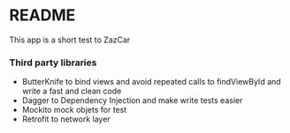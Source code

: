 # README #

This app is a short test to ZazCar

### Third party libraries ###

* ButterKnife to bind views and avoid repeated calls to findViewById and write a fast and clean code
* Dagger to Dependency Injection and make write tests easier
* Mockito mock objets for test
* Retrofit to network layer
